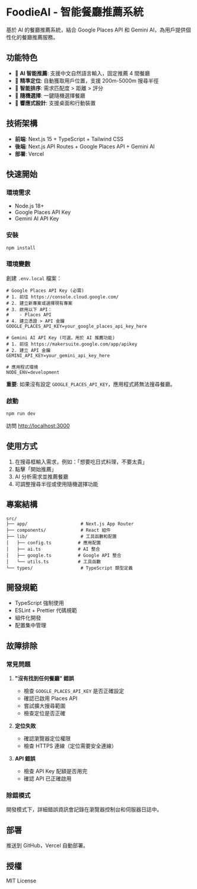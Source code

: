 # FoodieAI - 智能餐廳推薦系統

基於 AI 的餐廳推薦系統，結合 Google Places API 和 Gemini AI，為用戶提供個性化的餐廳推薦服務。

## 功能特色

- 🤖 **AI 智能推薦**: 支援中文自然語言輸入，固定推薦 4 間餐廳
- 📍 **精準定位**: 自動獲取用戶位置，支援 200m-5000m 搜尋半徑
- 🎯 **智能排序**: 需求匹配度 > 距離 > 評分
- 🎲 **隨機選擇**: 一鍵隨機選擇餐廳
- 📱 **響應式設計**: 支援桌面和行動裝置

## 技術架構

- **前端**: Next.js 15 + TypeScript + Tailwind CSS
- **後端**: Next.js API Routes + Google Places API + Gemini AI
- **部署**: Vercel

## 快速開始

### 環境需求

- Node.js 18+
- Google Places API Key
- Gemini AI API Key

### 安裝

```bash
npm install
```

### 環境變數

創建 `.env.local` 檔案：

```env
# Google Places API Key (必需)
# 1. 前往 https://console.cloud.google.com/
# 2. 建立新專案或選擇現有專案
# 3. 啟用以下 API：
#    - Places API
# 4. 建立憑證 > API 金鑰
GOOGLE_PLACES_API_KEY=your_google_places_api_key_here

# Gemini AI API Key (可選，用於 AI 推薦功能)
# 1. 前往 https://makersuite.google.com/app/apikey
# 2. 建立 API 金鑰
GEMINI_API_KEY=your_gemini_api_key_here

# 應用程式環境
NODE_ENV=development
```

**重要**: 如果沒有設定 `GOOGLE_PLACES_API_KEY`，應用程式將無法搜尋餐廳。

### 啟動

```bash
npm run dev
```

訪問 [http://localhost:3000](http://localhost:3000)

## 使用方式

1. 在搜尋框輸入需求，例如：「想要吃日式料理，不要太貴」
2. 點擊「開始推薦」
3. AI 分析需求並推薦餐廳
4. 可調整搜尋半徑或使用隨機選擇功能

## 專案結構

```
src/
├── app/                    # Next.js App Router
├── components/             # React 組件
├── lib/                    # 工具函數和配置
│   ├── config.ts          # 應用配置
│   ├── ai.ts              # AI 整合
│   ├── google.ts          # Google API 整合
│   └── utils.ts           # 工具函數
└── types/                  # TypeScript 類型定義
```

## 開發規範

- TypeScript 強制使用
- ESLint + Prettier 代碼規範
- 組件化開發
- 配置集中管理

## 故障排除

### 常見問題

1. **"沒有找到任何餐廳" 錯誤**

     - 檢查 `GOOGLE_PLACES_API_KEY` 是否正確設定
     - 確認已啟用 Places API
     - 嘗試擴大搜尋範圍
     - 檢查定位是否正確

2. **定位失敗**

   - 確認瀏覽器定位權限
   - 檢查 HTTPS 連線（定位需要安全連線）

3. **API 錯誤**
   - 檢查 API Key 配額是否用完
   - 確認 API 已正確啟用

### 除錯模式

開發模式下，詳細錯誤資訊會記錄在瀏覽器控制台和伺服器日誌中。

## 部署

推送到 GitHub，Vercel 自動部署。

## 授權

MIT License
